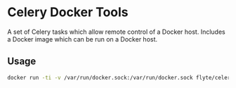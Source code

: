 Celery Docker Tools
===================

A set of Celery tasks which allow remote control of a Docker host. Includes a Docker image which can be run on a Docker host.

## Usage

```bash
docker run -ti -v /var/run/docker.sock:/var/run/docker.sock flyte/celery-docker-tools -b redis://your.broker.url:6379 --result-backend redis://your.broker.url:6379 -l INFO
```
